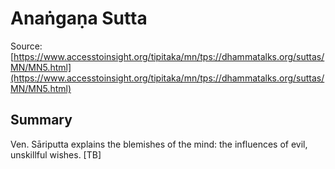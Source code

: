 # Anaṅgaṇa Sutta

Source: [https://www.accesstoinsight.org/tipitaka/mn/tps://dhammatalks.org/suttas/MN/MN5.html](https://www.accesstoinsight.org/tipitaka/mn/tps://dhammatalks.org/suttas/MN/MN5.html)

## Summary
Ven. Sāriputta explains the blemishes of the mind: the influences of evil, unskillful wishes. [TB]